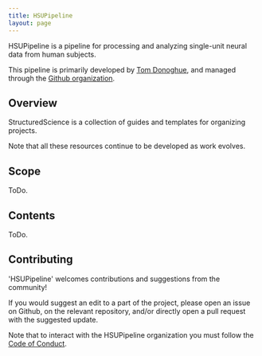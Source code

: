 ```yaml
---
title: HSUPipeline
layout: page
---
```


HSUPipeline is a pipeline for processing and analyzing single-unit neural data from human subjects.

This pipeline is primarily developed by
[Tom Donoghue](https://tomdonoghue.github.io/),
and managed through the
[Github organization](https://github.com/HSUPipeline/).

## Overview

StructuredScience is a collection of guides and templates for organizing projects.

Note that all these resources continue to be developed as work evolves.

## Scope

ToDo.

## Contents

ToDo.

## Contributing

'HSUPipeline' welcomes contributions and suggestions from the community!

If you would suggest an edit to a part of the project, please open an issue on Github, on the relevant repository, 
and/or directly open a pull request with the suggested update.

Note that to interact with the HSUPipeline organization you must follow the
[Code of Conduct](https://github.com/HSUPipeline/Overview/blob/main/CODE_OF_CONDUCT.md).

